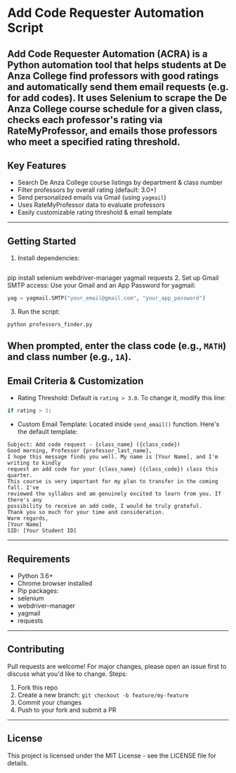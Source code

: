 # Add Code Requester Automation Script


**Add Code Requester Automation (ACRA)** is a Python automation tool that helps students at De Anza College
find professors with good ratings and automatically send them email requests (e.g. for
add codes). It uses Selenium to scrape the De Anza College course schedule for a given
class, checks each professor's rating via RateMyProfessor, and emails those professors
who meet a specified rating threshold.
---
## Key Features
- Search De Anza College course listings by department & class number
- Filter professors by overall rating (default: 3.0+)
- Send personalized emails via Gmail (using `yagmail`)
- Uses RateMyProfessor data to evaluate professors
- Easily customizable rating threshold & email template
---
## Getting Started
1. Install dependencies:
```
```
pip install selenium webdriver-manager yagmail requests
2. Set up Gmail SMTP access:
Use your Gmail and an App Password for yagmail:
```python
yag = yagmail.SMTP("your_email@gmail.com", "your_app_password")
```
3. Run the script:
```
python professors_finder.py
```
When prompted, enter the class code (e.g., `MATH`) and class number (e.g., `1A`).
---
## Email Criteria & Customization
- Rating Threshold:
Default is `rating > 3.0`. To change it, modify this line:
```python
if rating > 3:
```
- Custom Email Template:
Located inside `send_email()` function. Here's the default template:
```
Subject: Add code request - {class_name} ({class_code})
Good morning, Professor {professor_last_name},
I hope this message finds you well. My name is [Your Name], and I'm writing to kindly
request an add code for your {class_name} ({class_code}) class this quarter.
This course is very important for my plan to transfer in the coming fall. I've
reviewed the syllabus and am genuinely excited to learn from you. If there's any
possibility to receive an add code, I would be truly grateful.
Thank you so much for your time and consideration.
Warm regards,
[Your Name]
SID: [Your Student ID]
```
---
## Requirements
- Python 3.6+
- Chrome browser installed
- Pip packages:
- selenium
- webdriver-manager
- yagmail
- requests
---
## Contributing
Pull requests are welcome! For major changes, please open an issue first to discuss what
you'd like to change.
Steps:
1. Fork this repo
2. Create a new branch: `git checkout -b feature/my-feature`
3. Commit your changes
4. Push to your fork and submit a PR
---
## License
This project is licensed under the MIT License - see the LICENSE file for details.
